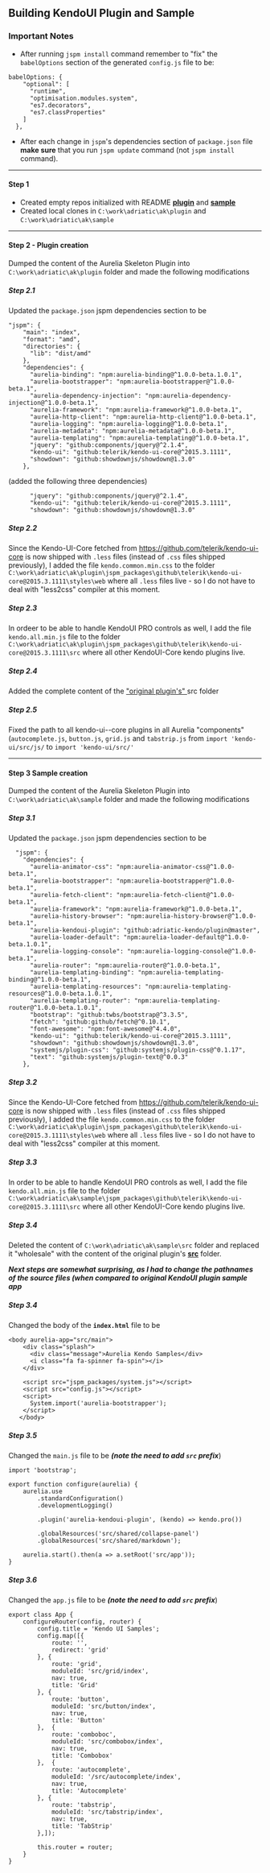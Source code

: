 ## Building KendoUI Plugin and Sample

### Important Notes
- After running `jspm install` command remember to "fix" the `babelOptions` section of the generated `config.js` file to be:

```
babelOptions: {
    "optional": [
      "runtime",
      "optimisation.modules.system",
      "es7.decorators",
      "es7.classProperties"
    ]
  },

```
- After each change in `jspm`'s dependencies section of `package.json` file **make sure** that you run `jspm update` command (not `jspm install` command).


* * *

#### Step 1 
- Created empty repos initialized with README  **[plugin](https://github.com/adriatic-kendo/plugin)** and **[sample](https://github.com/adriatic-kendo/sample)**
- Created local clones in `C:\work\adriatic\ak\plugin` and `C:\work\adriatic\ak\sample`

***

#### Step 2 - Plugin creation
Dumped the content of the Aurelia Skeleton Plugin into `C:\work\adriatic\ak\plugin` folder and made the following modifications

##### Step 2.1
Updated the `package.json` jspm dependencies section to be
```
"jspm": {
    "main": "index",
    "format": "amd",
    "directories": {
      "lib": "dist/amd"
    },
    "dependencies": {
      "aurelia-binding": "npm:aurelia-binding@^1.0.0-beta.1.0.1",
      "aurelia-bootstrapper": "npm:aurelia-bootstrapper@^1.0.0-beta.1",
      "aurelia-dependency-injection": "npm:aurelia-dependency-injection@^1.0.0-beta.1",
      "aurelia-framework": "npm:aurelia-framework@^1.0.0-beta.1",
      "aurelia-http-client": "npm:aurelia-http-client@^1.0.0-beta.1",
      "aurelia-logging": "npm:aurelia-logging@^1.0.0-beta.1",
      "aurelia-metadata": "npm:aurelia-metadata@^1.0.0-beta.1",
      "aurelia-templating": "npm:aurelia-templating@^1.0.0-beta.1",
      "jquery": "github:components/jquery@^2.1.4",
      "kendo-ui": "github:telerik/kendo-ui-core@^2015.3.1111",
      "showdown": "github:showdownjs/showdown@1.3.0"
    },
```
(added the following three dependencies)
```
      "jquery": "github:components/jquery@^2.1.4",
      "kendo-ui": "github:telerik/kendo-ui-core@^2015.3.1111",
      "showdown": "github:showdownjs/showdown@1.3.0"
```
##### Step 2.2
Since the Kendo-UI-Core fetched from https://github.com/telerik/kendo-ui-core is now shipped with `.less` files (instead of `.css` files shipped previously), I added the file `kendo.common.min.css` to the folder `C:\work\adriatic\ak\plugin\jspm_packages\github\telerik\kendo-ui-core@2015.3.1111\styles\web` where all `.less` files live - so I do not have to deal with "less2css" compiler at this moment.

##### Step 2.3
In ordeer to be able to handle KendoUI PRO controls as well, I add the file `kendo.all.min.js` file to the folder `C:\work\adriatic\ak\plugin\jspm_packages\github\telerik\kendo-ui-core@2015.3.1111\src` where all other KendoUI-Core kendo plugins live.

##### Step 2.4
Added the complete content of the ["original plugin's" ](https://github.com/aurelia-ui-toolkits/aurelia-kendoui-plugin/tree/master/src) src folder

##### Step 2.5

Fixed the path to all kendo-ui--core plugins in all Aurelia "components" (`autocomplete.js`, `button.js`, `grid.js` and `tabstrip.js` from `import 'kendo-ui/src/js/` to `import 'kendo-ui/src/'`
* * *

#### Step 3 Sample creation

Dumped the content of the Aurelia Skeleton Plugin into `C:\work\adriatic\ak\sample` folder and made the following modifications

##### Step 3.1
Updated the `package.json` jspm dependencies section to be
```
  "jspm": {
    "dependencies": {
      "aurelia-animator-css": "npm:aurelia-animator-css@^1.0.0-beta.1",
      "aurelia-bootstrapper": "npm:aurelia-bootstrapper@^1.0.0-beta.1",
      "aurelia-fetch-client": "npm:aurelia-fetch-client@^1.0.0-beta.1",
      "aurelia-framework": "npm:aurelia-framework@^1.0.0-beta.1",
      "aurelia-history-browser": "npm:aurelia-history-browser@^1.0.0-beta.1",
      "aurelia-kendoui-plugin": "github:adriatic-kendo/plugin@master",
      "aurelia-loader-default": "npm:aurelia-loader-default@^1.0.0-beta.1.0.1",
      "aurelia-logging-console": "npm:aurelia-logging-console@^1.0.0-beta.1",
      "aurelia-router": "npm:aurelia-router@^1.0.0-beta.1",
      "aurelia-templating-binding": "npm:aurelia-templating-binding@^1.0.0-beta.1",
      "aurelia-templating-resources": "npm:aurelia-templating-resources@^1.0.0-beta.1.0.1",
      "aurelia-templating-router": "npm:aurelia-templating-router@^1.0.0-beta.1.0.1",
      "bootstrap": "github:twbs/bootstrap@^3.3.5",
      "fetch": "github:github/fetch@^0.10.1",
      "font-awesome": "npm:font-awesome@^4.4.0",
      "kendo-ui": "github:telerik/kendo-ui-core@^2015.3.1111",
      "showdown": "github:showdownjs/showdown@1.3.0",
      "systemjs/plugin-css": "github:systemjs/plugin-css@^0.1.17",
      "text": "github:systemjs/plugin-text@^0.0.3"
    },
```
##### Step 3.2
Since the Kendo-UI-Core fetched from https://github.com/telerik/kendo-ui-core is now shipped with `.less` files (instead of `.css` files shipped previously), I added the file `kendo.common.min.css` to the folder `C:\work\adriatic\ak\plugin\jspm_packages\github\telerik\kendo-ui-core@2015.3.1111\styles\web` where all `.less` files live - so I do not have to deal with "less2css" compiler at this moment.

##### Step 3.3
In order to be able to handle KendoUI PRO controls as well, I add the file `kendo.all.min.js` file to the folder `C:\work\adriatic\ak\sample\jspm_packages\github\telerik\kendo-ui-core@2015.3.1111\src` where all other KendoUI-Core kendo plugins live.

##### Step 3.4
Deleted the content of `C:\work\adriatic\ak\sample\src` folder and replaced it "wholesale" with the content of the original plugin's **[src](https://github.com/aurelia-ui-toolkits/aurelia-kendoui-plugin/tree/master/sample/src)** folder.

***Next steps are somewhat surprising, as I had to change the pathnames of the source files (when compared to original KendoUI plugin sample app***

##### Step 3.4
Changed the body of the **`index.html`** file to be
```
<body aurelia-app="src/main">
    <div class="splash">
      <div class="message">Aurelia Kendo Samples</div>
      <i class="fa fa-spinner fa-spin"></i>
    </div>

    <script src="jspm_packages/system.js"></script>
    <script src="config.js"></script>
    <script>
      System.import('aurelia-bootstrapper');
    </script>
   </body> 
```

##### Step 3.5
Changed the `main.js` file to be ***(note the need to add `src` prefix***)
```
import 'bootstrap';

export function configure(aurelia) {
    aurelia.use
        .standardConfiguration()
        .developmentLogging()

        .plugin('aurelia-kendoui-plugin', (kendo) => kendo.pro())

        .globalResources('src/shared/collapse-panel')
        .globalResources('src/shared/markdown');

    aurelia.start().then(a => a.setRoot('src/app'));
}
```

##### Step 3.6
Changed the `app.js` file to be ***(note the need to add `src` prefix***)
```
export class App {
    configureRouter(config, router) {
        config.title = 'Kendo UI Samples';
        config.map([{
            route: '',
            redirect: 'grid'
        }, {
            route: 'grid',
            moduleId: 'src/grid/index',
            nav: true,
            title: 'Grid'
        }, {
            route: 'button',
            moduleId: 'src/button/index',
            nav: true,
            title: 'Button'
        },  {
            route: 'comboboc',
            moduleId: 'src/combobox/index',
            nav: true,
            title: 'Combobox'
        },  {
            route: 'autocomplete',
            moduleId: '/src/autocomplete/index',
            nav: true,
            title: 'Autocomplete'
        }, {
            route: 'tabstrip',
            moduleId: 'src/tabstrip/index',
            nav: true,
            title: 'TabStrip'
        },]);

        this.router = router;
    }
}
```
